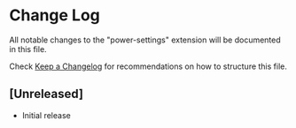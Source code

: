 # Change Log

All notable changes to the "power-settings" extension will be documented in this file.

Check [Keep a Changelog](http://keepachangelog.com/) for recommendations on how to structure this file.

## [Unreleased]

- Initial release
